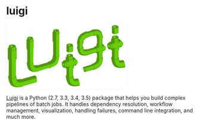 luigi
=====

![](https://raw.githubusercontent.com/spotify/luigi/master/doc/luigi.png)

[Luigi][1] is a Python (2.7, 3.3, 3.4, 3.5) package that helps you build
complex pipelines of batch jobs. It handles dependency resolution, workflow
management, visualization, handling failures, command line integration, and
much more.

[1]: https://github.com/spotify/luigi
